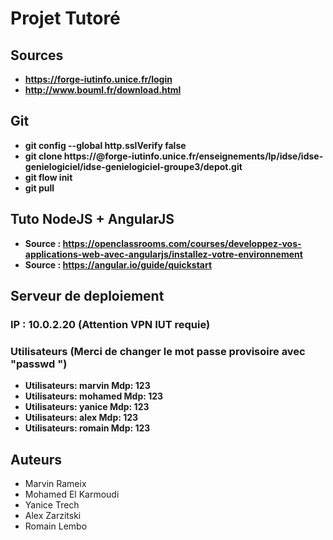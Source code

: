 # Projet Tutoré

## Sources
* **https://forge-iutinfo.unice.fr/login**
* **http://www.bouml.fr/download.html**

## Git
* **git config --global http.sslVerify false**
* **git clone https://<identifiant>@forge-iutinfo.unice.fr/enseignements/lp/idse/idse-genielogiciel/idse-genielogiciel-groupe3/depot.git**
* **git flow init**
* **git pull**

## Tuto NodeJS + AngularJS
* **Source : https://openclassrooms.com/courses/developpez-vos-applications-web-avec-angularjs/installez-votre-environnement**
* **Source : https://angular.io/guide/quickstart**

## Serveur de deploiement
### IP : 10.0.2.20 (Attention VPN IUT requie)
### Utilisateurs (Merci de changer le mot passe provisoire avec "passwd <identifiant>")
* **Utilisateurs:	marvin		Mdp:	123**
* **Utilisateurs:	mohamed		Mdp:	123**
* **Utilisateurs:	yanice		Mdp:	123**
* **Utilisateurs:	alex		Mdp:	123**
* **Utilisateurs:	romain		Mdp:	123**

## Auteurs

* Marvin Rameix
* Mohamed El Karmoudi
* Yanice Trech
* Alex Zarzitski
* Romain Lembo